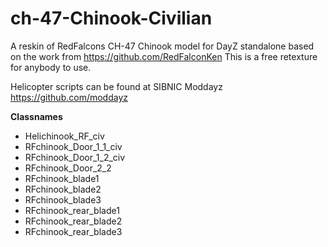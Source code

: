 # ch-47-Chinook-Civilian
A reskin of RedFalcons CH-47 Chinook model for DayZ standalone based on the work from https://github.com/RedFalconKen
This is a free retexture for anybody to use.

Helicopter scripts can be found at SIBNIC Moddayz https://github.com/moddayz

**Classnames**
* Helichinook_RF_civ
* RFchinook_Door_1_1_civ
* RFchinook_Door_1_2_civ
* RFchinook_Door_2_2
* RFchinook_blade1
* RFchinook_blade2
* RFchinook_blade3
* RFchinook_rear_blade1
* RFchinook_rear_blade2
* RFchinook_rear_blade3
